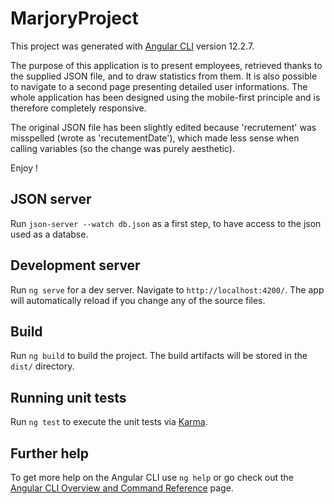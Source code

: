# MarjoryProject

This project was generated with [Angular CLI](https://github.com/angular/angular-cli) version 12.2.7.

The purpose of this application is to present employees, retrieved thanks to the supplied JSON file, and to draw statistics from them. It is also possible to navigate to a second page presenting detailed user informations.
The whole application has been designed using the mobile-first principle and is therefore completely responsive.

The original JSON file has been slightly edited because 'recrutement' was misspelled (wrote as 'recutementDate'), which made less sense when calling variables (so the change was purely aesthetic).

Enjoy !

## JSON server

Run `json-server --watch db.json` as a first step, to have access to the json used as a databse.

## Development server

Run `ng serve` for a dev server. Navigate to `http://localhost:4200/`. The app will automatically reload if you change any of the source files.

## Build

Run `ng build` to build the project. The build artifacts will be stored in the `dist/` directory.

## Running unit tests

Run `ng test` to execute the unit tests via [Karma](https://karma-runner.github.io).

## Further help

To get more help on the Angular CLI use `ng help` or go check out the [Angular CLI Overview and Command Reference](https://angular.io/cli) page.
